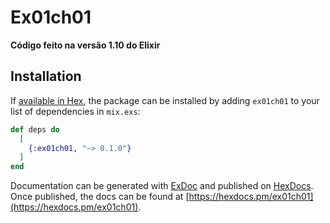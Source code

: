 # Ex01ch01

**Código feito na versão  1.10  do Elixir**

## Installation

If [available in Hex](https://hex.pm/docs/publish), the package can be installed
by adding `ex01ch01` to your list of dependencies in `mix.exs`:

```elixir
def deps do
  [
    {:ex01ch01, "~> 0.1.0"}
  ]
end
```

Documentation can be generated with [ExDoc](https://github.com/elixir-lang/ex_doc)
and published on [HexDocs](https://hexdocs.pm). Once published, the docs can
be found at [https://hexdocs.pm/ex01ch01](https://hexdocs.pm/ex01ch01).

